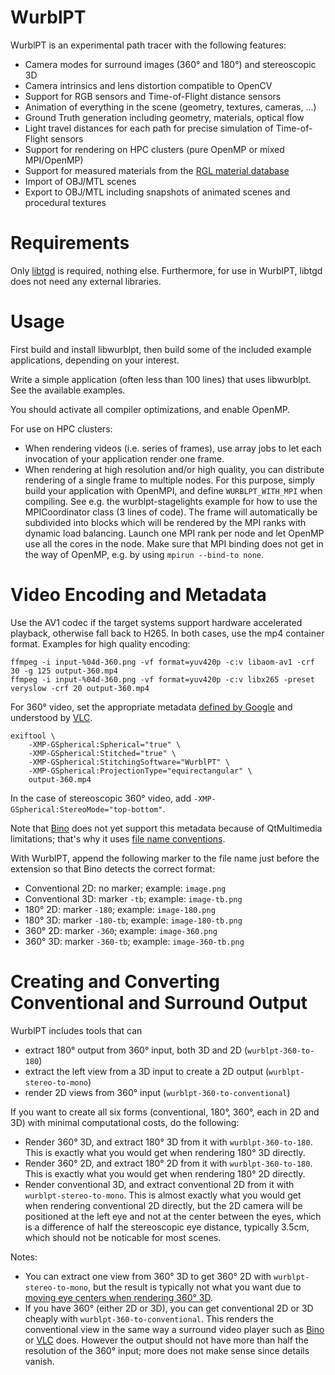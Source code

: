 # WurblPT

WurblPT is an experimental path tracer with the following features:
- Camera modes for surround images (360° and 180°) and stereoscopic 3D
- Camera intrinsics and lens distortion compatible to OpenCV
- Support for RGB sensors and Time-of-Flight distance sensors
- Animation of everything in the scene (geometry, textures, cameras, ...)
- Ground Truth generation including geometry, materials, optical flow
- Light travel distances for each path for precise simulation of
  Time-of-Flight sensors
- Support for rendering on HPC clusters (pure OpenMP or mixed MPI/OpenMP)
- Support for measured materials from the [RGL material database](https://rgl.epfl.ch/materials)
- Import of OBJ/MTL scenes
- Export to OBJ/MTL including snapshots of animated scenes and procedural
  textures


# Requirements

Only [libtgd](https://marlam.de/tgd/) is required, nothing else. Furthermore,
for use in WurblPT, libtgd does not need any external libraries.


# Usage

First build and install libwurblpt, then build some of the included example
applications, depending on your interest.

Write a simple application (often less than 100 lines) that uses libwurblpt.
See the available examples.

You should activate all compiler optimizations, and enable OpenMP.

For use on HPC clusters:
- When rendering videos (i.e. series of frames), use array jobs to let each
  invocation of your application render one frame.
- When rendering at high resolution and/or high quality, you can distribute
  rendering of a single frame to multiple nodes. For this purpose, simply build
  your application with OpenMPI, and define `WURBLPT_WITH_MPI` when compiling.
  See e.g. the wurblpt-stagelights example for how to use the MPICoordinator
  class (3 lines of code). The frame will automatically be subdivided into
  blocks which will be rendered by the MPI ranks with dynamic load balancing.
  Launch one MPI rank per node and let OpenMP use all the cores in the node.
  Make sure that MPI binding does not get in the way of OpenMP, e.g. by using
  `mpirun --bind-to none`.


# Video Encoding and Metadata

Use the AV1 codec if the target systems support hardware accelerated playback,
otherwise fall back to H265. In both cases, use the mp4 container format.
Examples for high quality encoding:
```
ffmpeg -i input-%04d-360.png -vf format=yuv420p -c:v libaom-av1 -crf 30 -g 125 output-360.mp4
ffmpeg -i input-%04d-360.png -vf format=yuv420p -c:v libx265 -preset veryslow -crf 20 output-360.mp4
```

For 360° video, set the appropriate metadata
[defined by Google](https://github.com/google/spatial-media/blob/master/docs/spherical-video-rfc.md)
and understood by [VLC](https://www.videolan.org/vlc/).
```
exiftool \
	-XMP-GSpherical:Spherical="true" \
	-XMP-GSpherical:Stitched="true" \
	-XMP-GSpherical:StitchingSoftware="WurblPT" \
	-XMP-GSpherical:ProjectionType="equirectangular" \
	output-360.mp4
```
In the case of stereoscopic 360° video, add `-XMP-GSpherical:StereoMode="top-bottom"`.

Note that [Bino](https://bino3d.org) does not yet support this metadata because
of QtMultimedia limitations; that's why it uses [file name conventions](https://bino3d.org/bino-manual.html#file-name-conventions).

With WurblPT, append the following marker to the file name just before the extension so that Bino detects the correct format:
- Conventional 2D: no marker; example: `image.png`
- Conventional 3D: marker `-tb`; example: `image-tb.png`
- 180° 2D: marker `-180`; example: `image-180.png`
- 180° 3D: marker `-180-tb`; example: `image-180-tb.png`
- 360° 2D: marker `-360`; example: `image-360.png`
- 360° 3D: marker `-360-tb`; example: `image-360-tb.png`


# Creating and Converting Conventional and Surround Output

WurblPT includes tools that can
- extract 180° output from 360° input, both 3D and 2D (`wurblpt-360-to-180`)
- extract the left view from a 3D input to create a 2D output (`wurblpt-stereo-to-mono`)
- render 2D views from 360° input (`wurblpt-360-to-conventional`)

If you want to create all six forms (conventional, 180°, 360°, each in 2D and 3D) with minimal computational costs, do the following:
- Render 360° 3D, and extract 180° 3D from it with `wurblpt-360-to-180`.
  This is exactly what you would get when rendering 180° 3D directly.
- Render 360° 2D, and extract 180° 2D from it with `wurblpt-360-to-180`.
  This is exactly what you would get when rendering 180° 2D directly.
- Render conventional 3D, and extract conventional 2D from it with `wurblpt-stereo-to-mono`.
  This is almost exactly what you would get when rendering conventional 2D
  directly, but the 2D camera will be positioned at the left eye and not at the
  center between the eyes, which is a difference of half the stereoscopic eye
  distance, typically 3.5cm, which should not be noticable for most scenes.

Notes:
- You can extract one view from 360° 3D to get 360° 2D with `wurblpt-stereo-to-mono`,
  but the result is typically not what you want due to
  [moving eye centers when rendering 360° 3D](https://developers.google.com/static/vr/jump/rendering-ods-content.pdf).
- If you have 360° (either 2D or 3D), you can get conventional 2D or 3D cheaply
  with `wurblpt-360-to-conventional`. This renders the conventional view in the same
  way a surround video player such as [Bino](https://bino3d.org) or
  [VLC](https://www.videolan.org/vlc/) does.
  However the output should not have more than half the resolution of the
  360° input; more does not make sense since details vanish.
